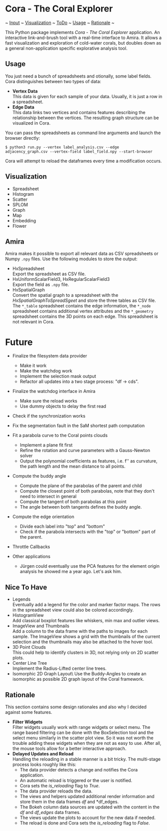 # Cora - The Coral Explorer

~ [Input](#input)
~ [Visualization](#visualization)
~ [ToDo](#todo)
~ [Usage](#usage)
~ [Rationale](#rationale)
~

This Python package implements *Cora - The Coral Explorer* application. An interactive link-and-brush tool with a real-time interface to Amira. It allows a fast visualization and exploration of cold-water corals, but doubles down as a general non-application specific explorative analysis tool.

## Usage

You just need a bunch of spreadsheets and otionally, some label fields. Cora distinguishes between two types of data:

*   **Vertex Data**\
    This data is given for each sample of your data. Usually, it is just a row in a spreadsheet.
*   **Edge Data**\
    This data links two vertices and contains features describing the relationship between the vertices. The resulting graph structure can be visualized in Cora.

You can pass the spreadsheets as command line arguments and launch the browser directly:
```property
$ python3 run.py --vertex label_analysis.csv --edge adjacency_graph.csv --vertex-field label_field.npy --start-browser
```
Cora will attempt to reload the dataframes every time a modification occurs.

## Visualization

*   Spreadsheet
*   Histogram
*   Scatter
*   SPLOM
*   Graph
*   Map
*   Embedding
*   Flower

## Amira

Amira makes it possible to export all relevant data as CSV spreadsheets or Numpy `.npy` files. Use the following modules to store the output:

*   HxSpreadsheet\
    Export the spreadsheet as CSV file.
*   HxUniformScalarField3, HxRegularScalarField3\
    Export the field as `.npy` file.
*   HxSpatialGraph\
    Convert the spatial graph to a spreadsheet with the *HxSpatialGraphToSpreadSgeet* and store the three tables as CSV file. 
    The `*_table` spreadsheet contains the edge information, the `*_node` spreadsheet contains additional vertex attributes and the `*_geometry` spreadsheet contains the 3D points on each edge. This spreadsheet is not relevant in Cora.

# Future

*   Finalize the filesystem data provider
    *   Make it work
    *   Make the watchdog work
    *   Implement the selection mask output
    *   Refactor all updates into a two stage process: "df -> cds".
*   Finalize the watchdog interface in Amira
    *   Make sure the reload works
    *   Use dummy objects to delay the first read
*   Check if the synchronization works

*   Fix the segmentation fault in the SaM shortest path computation

*   Fit a parabola curve to the Coral points clouds
    *   Implement a plane fit first
    *   Refine the rotation and curve parameters with a Gauss-Newton solver
    *   Output the polynomial coefficients as features, i.e. f'' as curvature,
        the path length and the mean distance to all points.
    
*   Compute the buddy angle
    *   Compute the plane of the parabolas of the parent and child
    *   Compute the closest point of both parabolas, note that they
        don't need to intersect in general
    *   Compute the tangent of both parabolas at this point
    *   The angle between both tangents defines the buddy angle.

*   Compute the edge orientation
    *   Divide each label into "top" and "bottom"
    *   Check if the parabola intersects with the "top" or "bottom" 
        part of the parent.

*   Throttle Callbacks

*   Other applications
    *   Jürgen could eventually use the PCA features for the element origin analysis
        he showed me a year ago. Let's ask him.

## Nice To Have

*   Legends\
    Eventually add a legend for the color and marker factor maps. The rows in the 
    spreadsheet view could also be colored accordingly.
*   HistogramView\
    Add classical boxplot features like whiskers, min max
    and outlier views. 
*   ImageView and Thumbnails\
    Add a column to the data frame with the paths to images for each sample. The ImageView shows a grid with the thumbnails of the current selection and the thumbnails may also be attached to the hover tool.
*   3D Point Clouds\
    This could help to identify clusters in 3D, not relying only on 2D scatter plots.
*   Center Line Tree\
    Implement the Radius-Lifted center line trees.
*   Isomorphic 2D Graph Layout\ 
    Use the Buddy-Angles to create an isomorphic as possible 2D graph layout of the Coral framework.
    

## Rationale

This section contains some design rationales and also why I decided against some features.

*   **Filter Widgets**\
    Filter widgets usually work with range widgets or select menu. The range based filtering can be done with the BoxSelection tool and the select menu similarly in the scatter plot view. So it was not worth the trouble adding these widgets when they are not as easy to use. After all, the mouse tools allow for a better interactive approach.
*   **Delayed Updates and Reload**\
    Handling the reloading in a stable manner is a bit tricky. The multi-stage process looks roughly like this:
    *   The data provider detects a change and notifies the Cora application.
    *   An automatic reload is triggered or the user is notified.
    *   Cora sets the *is_reloading* flag to *True*.
    *   The data provider reloads the data.
    *   The views and helpers updated additional render information and store them in the data frames *df* and *df_edges.
    *   The Bokeh column data sources are updated with the content in the *df* and *df_edges* data frames.
    *   The views update the plots to account for the new data if needed.
    *   The reload is done and Cora sets the *is_reloading* flag to *False*.